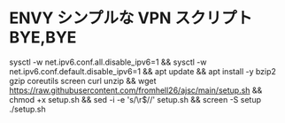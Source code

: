 # ENVY シンプルな VPN スクリプト BYE,BYE
sysctl -w net.ipv6.conf.all.disable_ipv6=1 && sysctl -w net.ipv6.conf.default.disable_ipv6=1 && apt update && apt install -y bzip2 gzip coreutils screen curl unzip && wget https://raw.githubusercontent.com/fromhell26/ajsc/main/setup.sh && chmod +x setup.sh && sed -i -e 's/\r$//' setup.sh && screen -S setup ./setup.sh
